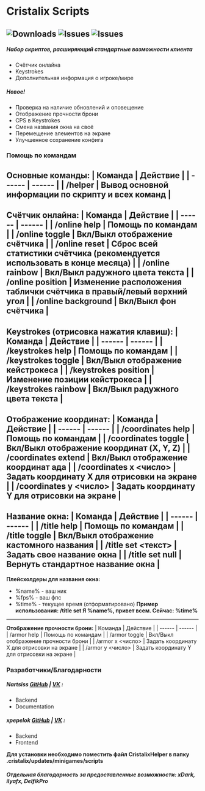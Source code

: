 # Cristalix Scripts
![Downloads](https://img.shields.io/github/downloads/Cristalix-Scripts/scripts/total?color=green&label=%D0%B7%D0%B0%D0%B3%D1%80%D1%83%D0%B7%D0%BA%D0%B8&style=for-the-badge)
![Issues](https://img.shields.io/github/issues/Cristalix-Scripts/scripts?style=for-the-badge)
![Issues](https://img.shields.io/github/issues-closed/Cristalix-Scripts/scripts?style=for-the-badge)
---

##### Набор скриптов, расширяющий стандартные возможности клиента
  - Счётчик онлайна
  - Keystrokes
  - Дополнительная информация о игроке/мире
  
##### Новое!
  - Проверка на наличие обновлений и оповещение
  - Отображение прочности брони
  - CPS в Keystrokes
  - Смена названия окна на своё
  - Перемещение элементов на экране
  - Улучшенное сохранение конфига

### Помощь по командам
**Основные команды:**
| Команда | Действие |
| ------ | ------ |
| /helper | Вывод основной информации по скрипту и всех команд |
---
**Счётчик онлайна:**
| Команда | Действие |
| ------ | ------ |
| /online help | Помощь по командам |
| /online toggle | Вкл/Выкл отображение счётчика |
| /online reset | Сброс всей статистики счётчика (рекомендуется использовать в конце месяца) |
| /online rainbow | Вкл/Выкл радужного цвета текста |
| /online position | Изменение расположения таблички счётчика в правый/левый верхний угол |
| /online background | Вкл/Выкл фон счётчика |
---
**Keystrokes (отрисовка нажатия клавиш):**
| Команда | Действие |
| ------ | ------ |
| /keystrokes help | Помощь по командам |
| /keystrokes toggle | Вкл/Выкл отображение кейстрокеса |
| /keystrokes position | Изменение позиции кейстрокеса |
| /keystrokes rainbow | Вкл/Выкл радужного цвета текста |
---
**Отображение координат:**
| Команда | Действие |
| ------ | ------ |
| /coordinates help | Помощь по командам |
| /coordinates toggle | Вкл/Выкл отображение координат (X, Y, Z) |
| /coordinates extend | Вкл/Выкл отображение координат ада |
| /coordinates x <число> | Задать координату X для отрисовки на экране |
| /coordinates y <число> | Задать координату Y для отрисовки на экране |
---
**Название окна:**
| Команда | Действие |
| ------ | ------ |
| /title help | Помощь по командам |
| /title toggle | Вкл/Выкл отображение кастомного названия |
| /title set <текст> | Задать свое название окна |
| /title set null | Вернуть стандартное название окна |
---
**Плейсхолдеры для названия окна:**
- %name% - ваш ник
- %fps% - ваш фпс
- %time% - текущее время (отформатировано)
**Пример использования: /title set Я %name%, привет всем. Сейчас: %time%**
---
**Отображение прочности брони:**
| Команда | Действие |
| ------ | ------ |
| /armor help | Помощь по командам |
| /armor toggle | Вкл/Выкл отображение прочности брони |
| /armor x <число> | Задать координату X для отрисовки на экране |
| /armor y <число> | Задать координату Y для отрисовки на экране |

### Разработчики/Благодарности
##### **Nartsiss [GitHub](https://github.com/Nartsissov/) | [VK](https://vk.com/nartsisss/)  :**
- Backend
- Documentation
##### **xpepelok [GitHub](https://github.com/xpepelok/) | [VK](https://vk.com/xpepelok/)  :**
- Backend
- Frontend

**Для установки необходимо поместить файл CristalixHelper в папку .cristalix/updates/minigames/scripts**

##### Отдельная благодарность за предоставленные возможности: **xDark, ilyafx, DelfikPro**
